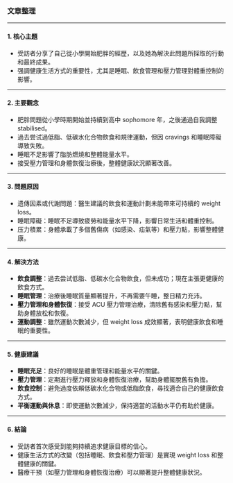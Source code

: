 ### 文章整理

---

#### 1. 核心主題  
- 受訪者分享了自己從小學開始肥胖的經歷，以及她為解決此問題所採取的行動和最終成果。  
- 强調健康生活方式的重要性，尤其是睡眠、飲食管理和壓力管理對體重控制的影響。

---

#### 2. 主要觀念  
- 肥胖問題從小學時期開始並持續到高中 sophomore 年，之後通過自我調整 stabilised。  
- 過去尝试過低脂、低碳水化合物飲食和規律運動，但因 cravings 和睡眠障礙導致失敗。  
- 睡眠不足影響了脂肪燃燒和整體能量水平。  
- 接受壓力管理和身體恢復治療後，整體健康狀況顯著改善。

---

#### 3. 問題原因  
- 遗傳因素或代謝問題：醫生建議的飲食和運動計劃未能帶來可持續的 weight loss。  
- 睡眠障礙：睡眠不足導致疲勞和能量水平下降，影響日常生活和體重控制。  
- 压力積累：身體承載了多個舊傷病（如感染、疝氣等）和壓力點，影響整體健康。

---

#### 4. 解決方法  
- **飲食調整**：過去尝试低脂、低碳水化合物飲食，但未成功；現在主張更健康的飲食方式。  
- **睡眠管理**：治療後睡眠質量顯著提升，不再需要午睡，整日精力充沛。  
- **壓力管理和身體恢復**：接受 ACU 壓力管理治療，清除舊有感染和壓力點，幫助身體放松和恢復。  
- **運動調整**：雖然運動次數減少，但 weight loss 成效顯著，表明健康飲食和睡眠的重要性。

---

#### 5. 健康建議  
- **睡眠充足**：良好的睡眠是體重管理和能量水平的關鍵。  
- **壓力管理**：定期進行壓力釋放和身體恢復治療，幫助身體擺脫舊有負擔。  
- **飲食控制**：避免過度依賴低碳水化合物或低脂飲食，尋找適合自己的健康飲食方式。  
- **平衡運動與休息**：即使運動次數減少，保持適當的活動水平仍有助於健康。

---

#### 6. 結論  
- 受訪者首次感受到能夠持續追求健康目標的信心。  
- 健康生活方式的改變（包括睡眠、飲食和壓力管理）是實現 weight loss 和整體健康的關鍵。  
- 醫療干預（如壓力管理和身體恢復治療）可以顯著提升整體健康狀況。